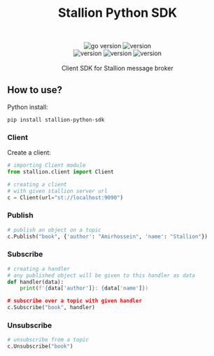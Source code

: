 <h1 align="center">
Stallion Python SDK
</h1>

<br />

<p align="center">
<img src="https://img.shields.io/badge/Python-3.21-blue?style=for-the-badge&logo=python" alt="go version" />
<img src="https://img.shields.io/badge/Version-1.2.1-2255DD?style=for-the-badge&logo=github" alt="version" /><br />
<img src="https://img.shields.io/badge/MacOS-black?style=for-the-badge&logo=apple" alt="version" />
<img src="https://img.shields.io/badge/Linux-white?style=for-the-badge&logo=linux" alt="version" />
<img src="https://img.shields.io/badge/Windows-blue?style=for-the-badge&logo=windows" alt="version" /><br /><br />
Client SDK for Stallion message broker
</p>

## How to use?
Python install:
```shell
pip install stallion-python-sdk
```

### Client
Create a client:
```python
# importing Client module
from stallion.client import Client

# creating a client
# with given stallion server url
c = Client(url="st://localhost:9090")
```

### Publish
```python
# publish an object on a topic
c.Publish("book", {'author': "Amirhossein", 'name': "Stallion"})
```

### Subscribe
```python
# creating a handler
# any published object will be given to this handler as data
def handler(data):
    print(f'{data['author']}: {data['name']})

# subscribe over a topic with given handler
c.Subscribe("book", handler)
```

### Unsubscribe
```python
# unsubscribe from a topic
c.Unsubscribe("book")
```
